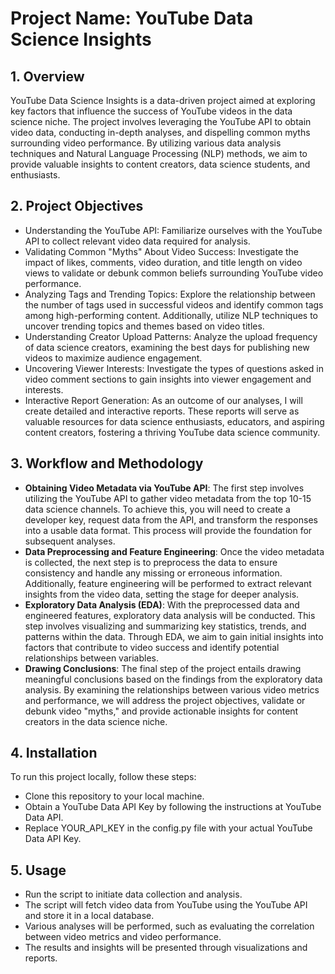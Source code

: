# Project Name: YouTube Data Science Insights

## 1. Overview
YouTube Data Science Insights is a data-driven project aimed at exploring key factors that influence the success of YouTube videos in the data science niche. The project involves leveraging the YouTube API to obtain video data, conducting in-depth analyses, and dispelling common myths surrounding video performance. By utilizing various data analysis techniques and Natural Language Processing (NLP) methods, we aim to provide valuable insights to content creators, data science students, and enthusiasts.

## 2. Project Objectives
- Understanding the YouTube API: Familiarize ourselves with the YouTube API to collect relevant video data required for analysis.
- Validating Common "Myths" About Video Success: Investigate the impact of likes, comments, video duration, and title length on video views to validate or debunk common beliefs surrounding YouTube video performance.
- Analyzing Tags and Trending Topics: Explore the relationship between the number of tags used in successful videos and identify common tags among high-performing content. Additionally, utilize NLP techniques to uncover trending topics and themes based on video titles.
- Understanding Creator Upload Patterns: Analyze the upload frequency of data science creators, examining the best days for publishing new videos to maximize audience engagement.
- Uncovering Viewer Interests: Investigate the types of questions asked in video comment sections to gain insights into viewer engagement and interests.
- Interactive Report Generation: As an outcome of our analyses, I will create detailed and interactive reports. These reports will serve as valuable resources for data science enthusiasts, educators, and aspiring content creators, fostering a thriving YouTube data science community.

## 3. Workflow and Methodology
- **Obtaining Video Metadata via YouTube API**: The first step involves utilizing the YouTube API to gather video metadata from the top 10-15 data science channels. To achieve this, you will need to create a developer key, request data from the API, and transform the responses into a usable data format. This process will provide the foundation for subsequent analyses.
- **Data Preprocessing and Feature Engineering**: Once the video metadata is collected, the next step is to preprocess the data to ensure consistency and handle any missing or erroneous information. Additionally, feature engineering will be performed to extract relevant insights from the video data, setting the stage for deeper analysis.
- **Exploratory Data Analysis (EDA)**: With the preprocessed data and engineered features, exploratory data analysis will be conducted. This step involves visualizing and summarizing key statistics, trends, and patterns within the data. Through EDA, we aim to gain initial insights into factors that contribute to video success and identify potential relationships between variables.
- **Drawing Conclusions**: The final step of the project entails drawing meaningful conclusions based on the findings from the exploratory data analysis. By examining the relationships between various video metrics and performance, we will address the project objectives, validate or debunk video "myths," and provide actionable insights for content creators in the data science niche.



## 4. Installation
To run this project locally, follow these steps:
- Clone this repository to your local machine.
- Obtain a YouTube Data API Key by following the instructions at YouTube Data API.
- Replace YOUR_API_KEY in the config.py file with your actual YouTube Data API Key.

## 5. Usage
- Run the script to initiate data collection and analysis.
- The script will fetch video data from YouTube using the YouTube API and store it in a local database.
- Various analyses will be performed, such as evaluating the correlation between video metrics and video performance.
- The results and insights will be presented through visualizations and reports.

